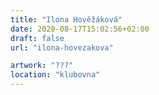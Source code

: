 ```yaml
---
title: "Ilona Hověžáková"
date: 2020-08-17T15:02:56+02:00
draft: false
url: "ilona-hovezakova"

artwork: "???"
location: "klubovna"
---
```

